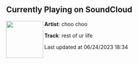 ## Currently Playing on SoundCloud

[<img align="left" width="100" src="https://i1.sndcdn.com/artworks-000161124592-jy71tc-t500x500.jpg">](https://soundcloud.com/djchoochoo/rest-of-ur-life)

**Artist**: choo choo 

**Track**: rest of ur life

Last updated at 06/24/2023 18:34
